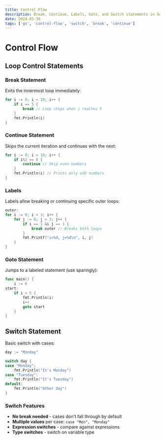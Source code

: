 ```yaml
---
title: Control Flow 
description: Break, Continue, Labels, Goto, and Switch statements in Go
date: 2024-01-30
tags: ['go', 'control-flow', 'switch', 'break', 'continue']
---
```


# Control Flow

## Loop Control Statements

### Break Statement
Exits the innermost loop immediately:

```go
for i := 0; i < 10; i++ {
    if i == 5 {
        break // Loop stops when i reaches 5
    }
    fmt.Println(i)
}
```

### Continue Statement
Skips the current iteration and continues with the next:

```go
for i := 0; i < 10; i++ {
    if i%2 == 0 {
        continue // Skip even numbers
    }
    fmt.Println(i) // Prints only odd numbers
}
```

### Labels
Labels allow breaking or continuing specific outer loops:

```go
outer:
for i := 0; i < 3; i++ {
    for j := 0; j < 3; j++ {
        if i == 1 && j == 1 {
            break outer // Breaks both loops
        }
        fmt.Printf("i=%d, j=%d\n", i, j)
    }
}
```

### Goto Statement
Jumps to a labeled statement (use sparingly):

```go
func main() {
    i := 0
start:
    if i < 5 {
        fmt.Println(i)
        i++
        goto start
    }
}
```

## Switch Statement

Basic switch with cases:

```go
day := "Monday"

switch day {
case "Monday":
    fmt.Println("It's Monday")
case "Tuesday":
    fmt.Println("It's Tuesday")
default:
    fmt.Println("Other day")
}
```

### Switch Features
- **No break needed** - cases don't fall through by default
- **Multiple values** per case: `case "Mon", "Monday"`
- **Expression switches** - compare against expressions
- **Type switches** - switch on variable type

